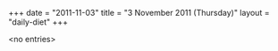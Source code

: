 +++
date = "2011-11-03"
title = "3 November 2011 (Thursday)"
layout = "daily-diet"
+++

\<no entries\>